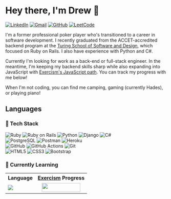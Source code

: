 # Hey there, I'm Drew 👋

[![LinkedIn](https://img.shields.io/badge/-LinkedIn-1572B6?style=flat-square&logo=Linkedin&logoColor=white)](https://www.linkedin.com/in/drew-layton/)
[![Gmail](https://img.shields.io/badge/-Gmail-c14438?style=flat-square&logo=Gmail&logoColor=white)](mailto:dlayton66@gmail.com)
[![GitHub](https://img.shields.io/badge/-GitHub-grey?style=flat-square&logo=GitHub&logoColor=white)](https://github.com/dlayton66)
[![LeetCode](https://img.shields.io/badge/-LeetCode-FFA116?style=flat-square&logo=LeetCode&logoColor=black)](https://leetcode.com/dlayton66/)

I'm a former professional poker player who's transitioned to a career in software development.  I recently graduated from the ACCET-accredited backend program at the [Turing School of Software and Design](https://turing.edu/), which focused on Ruby on Rails.  I also have experience with Python and C#.

Currently I'm looking for work as a back-end or full-stack engineer.  In the meantime, I'm keeping my backend skills sharp while also expanding into JavaScript with [Exercism's JavaScript path](https://exercism.org/tracks/javascript).  You can track my progress with me below!

When I'm not coding, you can find me camping, gaming (currently Hades), or playing piano!

## Languages

### 🔭 Tech Stack
![Ruby](https://img.shields.io/badge/Ruby-c14438?style=for-the-badge&logo=ruby&logoColor=white)
![Ruby on Rails](https://img.shields.io/badge/Rails-c14438?style=for-the-badge&logo=ruby-on-rails&logoColor=white)
![Python](https://img.shields.io/badge/Python-FFD43B?style=for-the-badge&logo=python&logoColor=blue)
![Django](https://img.shields.io/badge/Django-grey?style=for-the-badge&logo=django&logoColor=green)
![C#](https://img.shields.io/badge/c%23-%23239120.svg?style=for-the-badge&logo=c-sharp&logoColor=white)
<br>
![PostgreSQL](https://img.shields.io/badge/PostgreSQL-1572B6?style=for-the-badge&logo=postgresql&logoColor=white)
![Postman](https://img.shields.io/badge/Postman-FF6C37?style=for-the-badge&logo=Postman&logoColor=white)
![Heroku](https://img.shields.io/badge/Heroku-685EA9?style=for-the-badge&logo=heroku&logoColor=white)
<br>
![GitHub](https://img.shields.io/badge/-GitHub-grey?style=for-the-badge&logo=GitHub&logoColor=white)
![GitHub Actions](https://img.shields.io/badge/Github%20Actions-1572B6?style=for-the-badge&logo=githubactions&logoColor=white)
![Git](https://img.shields.io/badge/GIT-FF6C37?style=for-the-badge&logo=git&logoColor=white)
<br>
![HTML5](https://img.shields.io/badge/HTML5-FF6C37?style=for-the-badge&logo=html5&logoColor=white)
![CSS3](https://img.shields.io/badge/CSS3-1572B6?style=for-the-badge&logo=css3&logoColor=white)
![Bootstrap](https://img.shields.io/badge/Bootstrap-685EA9?style=for-the-badge&logo=bootstrap&logoColor=white)


### 🌱 Currently Learning
<table>
  <tr>
    <th>Language</th>
    <th><a href="https://exercism.org/tracks/javascript">Exercism</a> Progress</th>
  </tr>
  <tr>
    <td>
      <img align="center" src="https://img.shields.io/badge/JavaScript-grey?style=for-the-badge&logo=javascript&logoColor=F7DF1E"></img>
    </td>
    <td align="center">
      <img align="center" width="120" height="28" src="https://geps.dev/progress/9?dangerColor=5cb85c&warningColor=5cb85c&successColor=5cb85c"></img>
    </td>
  </tr>
</table>

 

<!--
- 🔭 I’m currently working on ...

- 👯 I’m looking to collaborate on ...
- 🤔 I’m looking for help with ...
- 💬 Ask me about ...
- 📫 How to reach me: ...
- 😄 Pronouns: ...
- ⚡ Fun fact: ...
-->
